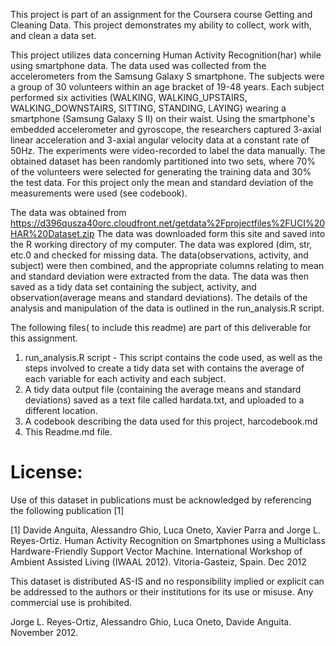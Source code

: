This project is part of an assignment for the Coursera course Getting and Cleaning Data.
This project demonstrates my ability to collect, work with, and clean a data set. 

This project utilizes data concerning Human Activity Recognition(har) while using smartphone data. 
The data used was collected from the accelerometers from the Samsung Galaxy S smartphone.
The subjects were a group of 30 volunteers within an age bracket of 19-48 years. Each subject performed six activities 
(WALKING, WALKING_UPSTAIRS, WALKING_DOWNSTAIRS, SITTING, STANDING, LAYING) wearing a smartphone (Samsung Galaxy S II) on their waist. 
Using the smartphone's embedded accelerometer and gyroscope, the researchers captured 3-axial linear acceleration and 3-axial angular velocity 
data at a constant rate of 50Hz. The experiments were video-recorded to label the data manually. 
The obtained dataset has been randomly partitioned into two sets, where 70% of the volunteers 
were selected for generating the training data and 30% the test data. 
For this project only the mean and standard deviation of the measurements were used (see codebook).

The data was obtained from https://d396qusza40orc.cloudfront.net/getdata%2Fprojectfiles%2FUCI%20HAR%20Dataset.zip 
The data was downloaded form this site and saved into the R working directory of my computer.
The data was explored (dim, str, etc.0 and checked for missing data.
The data(observations, activity, and subject) were then combined, and the appropriate columns relating to mean and standard deviation were extracted from the data. 
The data was then saved as a tidy data set containing the subject, activity, and observation(average means and standard deviations).
The details of the analysis and manipulation of the data is outlined in the run_analysis.R script.

The following files( to include this readme) are part of this deliverable for this assignment.
1.  run_analysis.R script - This script contains the code used, as well as the steps involved to create
a tidy data set with contains the average of each variable for each activity and each subject.
2.  A tidy data output file (containing the average means and standard deviations) saved as a text file called hardata.txt, and uploaded to a different location. 
3.  A codebook describing the data used for this project, harcodebook.md 
4.  This Readme.md file.  
	
	
License:
========
Use of this dataset in publications must be acknowledged by referencing the following publication [1] 

[1] Davide Anguita, Alessandro Ghio, Luca Oneto, Xavier Parra and Jorge L. Reyes-Ortiz. Human Activity Recognition on Smartphones using a Multiclass Hardware-Friendly Support Vector Machine. International Workshop of Ambient Assisted Living (IWAAL 2012). Vitoria-Gasteiz, Spain. Dec 2012

This dataset is distributed AS-IS and no responsibility implied or explicit can be addressed to the authors or their institutions for its use or misuse. Any commercial use is prohibited.

Jorge L. Reyes-Ortiz, Alessandro Ghio, Luca Oneto, Davide Anguita. November 2012.